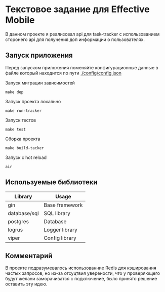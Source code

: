 # Текстовое задание для Effective Mobile

В данном проекте я реализовал api для task-tracker c использованием сторонего api для получения доп информации о пользователях.

## Запуск приложения
Перед запуском приложения поменяйте конфигурационные данные в файлe который находится по пути [./config/config.json](./config/config.json)


Запуск миграции зависимостей

```console
make dep
```

Запуск проекта локально

```console
make run-tracker
```

Запуск тестов

```console
make test
```

Сборка проекта

```console
make build-tacker
```

Запуск с hot reload

```console
air
```


## Используемые библиотеки

| Library    | Usage             |
| ---------- | ----------------- |
| gin        | Base framework    |
| database/sql | SQL library       |
| postgres   | Database          |
| logrus     | Logger library    |
| viper      | Config library    |

## Комментарий
В проекте подразумевалось использованние Redis для кэширования частых запросов, но из-за отсуцтвия уверености, что у проверяющего будут желани заморачиватся с подключение, было принято решение оставить эту идею.
